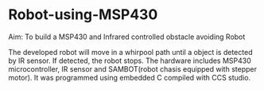 # Robot-using-MSP430
Aim: To build a MSP430 and Infrared controlled obstacle avoiding Robot

The developed robot will move in a whirpool path until a object is detected by IR sensor. If detected, the robot stops. The hardware includes MSP430 microcontroller, IR sensor and SAMBOT(robot chasis equipped with stepper motor). It was programmed using embedded C compiled with CCS studio.
